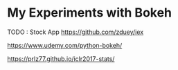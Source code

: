 # My Experiments with Bokeh

TODO : Stock App
https://github.com/zduey/iex

https://www.udemy.com/python-bokeh/

https://prlz77.github.io/iclr2017-stats/